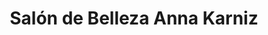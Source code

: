 ---
title: "Salón de Belleza Anna Karniz"
url: /getafe/salon-de-belleza-anna-karniz/
shop: cosméticos
---